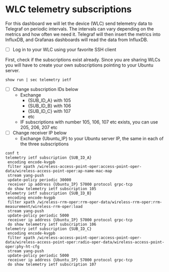 # WLC telemetry subscriptions

For this dashboard we will let the device (WLC) send telemetry data to Telegraf on periodic intervals. The intervals can vary depending on the metrics and how often we need it. Telegraf will then insert the metrics into InfluxDB, and Grafanas dashboards will read the data from InfluxDB.

* [ ] Log in to your WLC using your favorite SSH client

First, check if the subscriptions exist already. Since you are sharing WLCs you will have to create your own subscriptions pointing to your Ubuntu server.

```
show run | sec telemetry ietf
```

* [ ] Change subscription IDs below
  * Exchange&#x20;
    * {SUB\_ID\_A} with 105
    * {SUB\_ID\_B} with 106
    * {SUB\_ID\_C} with 107
    * etc
  * IF subscriptions with number 105, 106, 107 etc exists, you can use 205, 206, 207 etc
* [ ] Change receiver IP below
  * Exchange {Ubuntu\_IP} to your Ubuntu server IP, the same in each of the three subscriptions

```yang
conf t
telemetry ietf subscription {SUB_ID_A}
 encoding encode-kvgpb
 filter xpath /wireless-access-point-oper:access-point-oper-data/wireless-access-point-oper:ap-name-mac-map 
 stream yang-push
 update-policy periodic 30000
 receiver ip address {Ubuntu_IP} 57000 protocol grpc-tcp
 do show telemetry ietf subscription 105
telemetry ietf subscription {SUB_ID_B}
 encoding encode-kvgpb
 filter xpath /wireless-rrm-oper:rrm-oper-data/wireless-rrm-oper:rrm-measurement/wireless-rrm-oper:load 
 stream yang-push
 update-policy periodic 5000
 receiver ip address {Ubuntu_IP} 57000 protocol grpc-tcp
 do show telemetry ietf subscription 106
telemetry ietf subscription {SUB_ID_C}
 encoding encode-kvgpb
 filter xpath /wireless-access-point-oper:access-point-oper-data/wireless-access-point-oper:radio-oper-data/wireless-access-point-oper:phy-ht-cfg
 stream yang-push
 update-policy periodic 5000
 receiver ip address {Ubuntu_IP} 57000 protocol grpc-tcp
 do show telemetry ietf subscription 107
```











